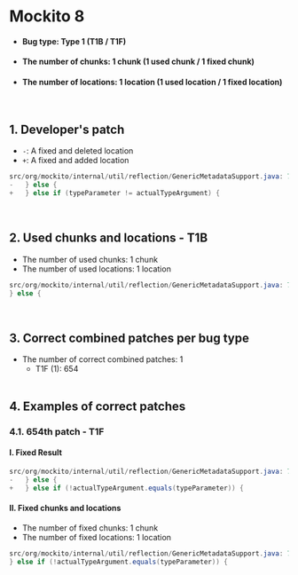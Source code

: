 # Mockito 8
* <h4>Bug type: Type 1 (T1B / T1F)</h4>
* <h4>The number of chunks: 1 chunk (1 used chunk / 1 fixed chunk)</h4>
* <h4>The number of locations: 1 location (1 used location / 1 fixed location)</h4>
<br>

## 1. Developer's patch
* `-`: A fixed and deleted location
* `+`: A fixed and added location
```java
src/org/mockito/internal/util/reflection/GenericMetadataSupport.java: 79
-   } else {
+   } else if (typeParameter != actualTypeArgument) {
```
<br>

## 2. Used chunks and locations - T1B
* The number of used chunks: 1 chunk
* The number of used locations: 1 location
```java
src/org/mockito/internal/util/reflection/GenericMetadataSupport.java: 79
} else {
```
<br>

## 3. Correct combined patches per bug type
* The number of correct combined patches: 1
    * T1F (1): 654
<br><br>

## 4. Examples of correct patches
### 4.1. 654th patch - T1F
#### I. Fixed Result
```java
src/org/mockito/internal/util/reflection/GenericMetadataSupport.java: 79
-   } else {
+   } else if (!actualTypeArgument.equals(typeParameter)) {
```

#### II. Fixed chunks and locations
* The number of fixed chunks: 1 chunk
* The number of fixed locations: 1 location
```java
src/org/mockito/internal/util/reflection/GenericMetadataSupport.java: 79
} else if (!actualTypeArgument.equals(typeParameter)) {
```
<br><br>